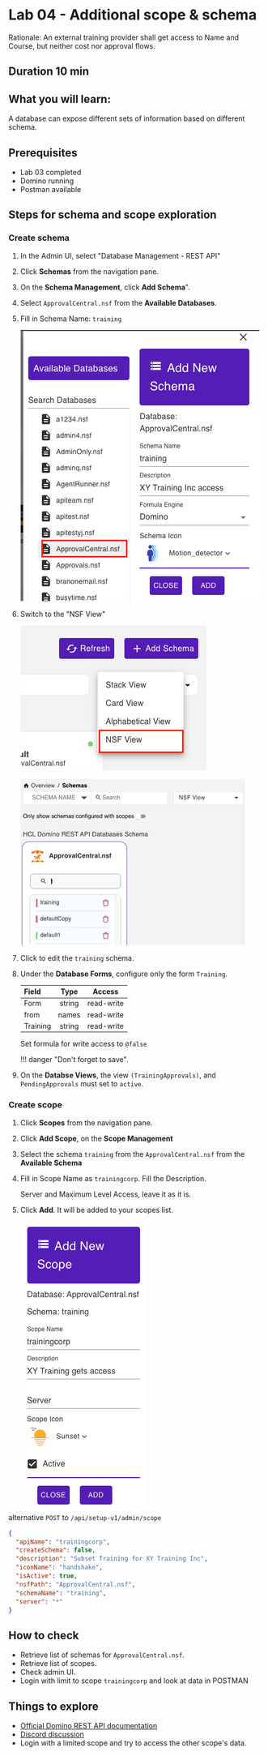 # Lab 04 - Additional scope & schema

Rationale: An external training provider shall get access to Name and Course, but neither cost nor approval flows.

## Duration 10 min

## What you will learn:

A database can expose different sets of information based on different schema.

## Prerequisites

- Lab 03 completed
- Domino running
- Postman available

## Steps for schema and scope exploration

### Create schema

1. In the Admin UI, select "Database Management - REST API"
2. Click **Schemas** from the navigation pane.
2. On the **Schema Management**, click **Add Schema**".
3. Select `ApprovalCentral.nsf` from the **Available Databases**.
4. Fill in Schema Name: `training`

    ![Add Schema](img/AddSchema.png)

5. Switch to the "NSF View"

    ![NSF View](img/nsfView.png)

    ![TrainingSchema](img/TrainingSchema.png)

6. Click to edit the `training` schema.
7. Under the **Database Forms**, configure only  the form `Training`.

    | Field    |  Type  |   Access   |
    | -------- | :----: | :--------: |
    | Form     | string | read-write |
    | from     | names  | read-write |
    | Training | string | read-write |

    Set formula for write access to `@false`

    !!! danger 
        "Don't forget to save".

8. On the **Databse Views**, the view `(TrainingApprovals)`, and `PendingApprovals` must set to `active`.


### Create scope

1. Click **Scopes** from the navigation pane.
2. Click **Add Scope**, on the **Scope Management**
3. Select the schema `training` from the `ApprovalCentral.nsf` from  the **Available Schema**
4. Fill in Scope Name as `trainingcorp`. Fill the Description.
  
   Server and  Maximum Level Access, leave it as it is. 

5. Click **Add**. It will be added to your scopes list.

    ![Added scope](img/AddScope.png)

alternative `POST` to `/api/setup-v1/admin/scope`

```json
{
  "apiName": "trainingcorp",
  "createSchema": false,
  "description": "Subset Training for XY Training Inc",
  "iconName": "handshake",
  "isActive": true,
  "nsfPath": "ApprovalCentral.nsf",
  "schemaName": "training",
  "server": "*"
}
```

## How to check

- Retrieve list of schemas for `ApprovalCentral.nsf`.
- Retrieve list of scopes.
- Check admin UI.
- Login with limit to scope `trainingcorp` and look at data in POSTMAN

## Things to explore

- [Official Domino REST API documentation](https://opensource.hcltechsw.com/Domino-rest-api/index.html)
- [Discord discussion](https://discord.com/invite/jmRHpDRnH4)
- Login with a limited scope and try to access the other scope's data.
